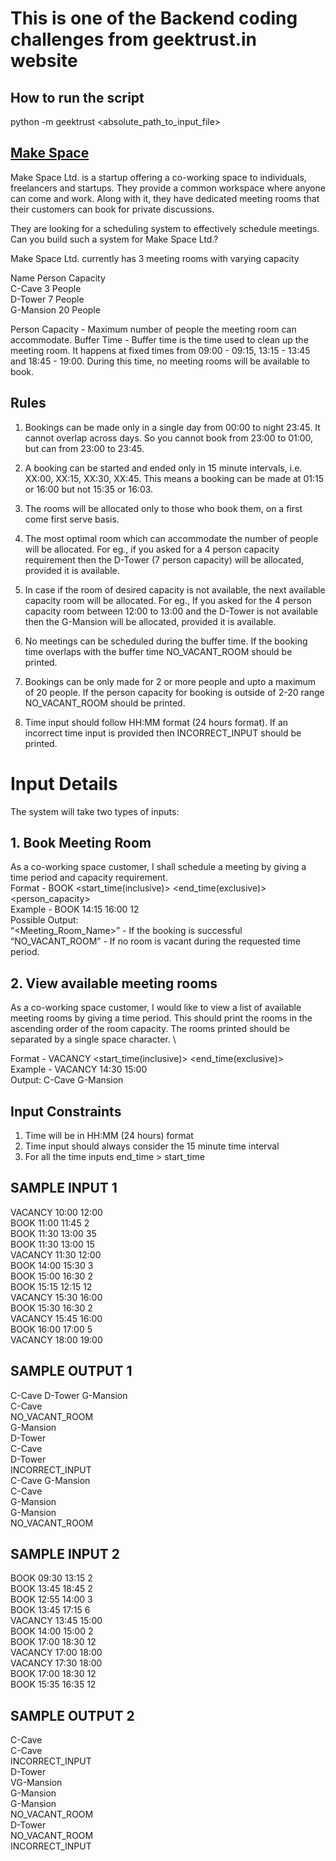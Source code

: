 # This is one of the Backend coding challenges from geektrust.in website

## How to run the script
python -m geektrust <absolute_path_to_input_file>

## [Make Space](https://www.geektrust.in/coding-problem/backend/make-space)

Make Space Ltd. is a startup offering a co-working space to individuals, freelancers and startups. They provide a common workspace where anyone can come and work. Along with it, they have dedicated meeting rooms that their customers can book for private discussions.

They are looking for a scheduling system to effectively schedule meetings. Can you build such a system for Make Space Ltd.?

Make Space Ltd. currently has 3 meeting rooms with varying capacity

Name	     Person Capacity \
C-Cave	     3 People \
D-Tower    	 7 People \
G-Mansion	   20 People 

Person Capacity - Maximum number of people the meeting room can accommodate.
Buffer Time - Buffer time is the time used to clean up the meeting room. It happens at fixed times from 09:00 - 09:15, 13:15 - 13:45 and 18:45 - 19:00. During this time, no meeting rooms will be available to book.


## Rules

1. Bookings can be made only in a single day from 00:00 to night 23:45. It cannot overlap across days. So you cannot book from 23:00 to 01:00, but can from 23:00 to 23:45.

2. A booking can be started and ended only in 15 minute intervals, i.e. XX:00, XX:15, XX:30, XX:45. This means a booking can be made at 01:15 or 16:00 but not 15:35 or 16:03.

3. The rooms will be allocated only to those who book them, on a first come first serve basis.

4. The most optimal room which can accommodate the number of people will be allocated. For eg., if you asked for a 4 person capacity requirement then the D-Tower (7 person capacity) will be allocated, provided it is available.

5. In case if the room of desired capacity is not available, the next available capacity room will be allocated. For eg., If you asked for the 4 person capacity room between 12:00 to 13:00 and the D-Tower is not available then the G-Mansion will be allocated, provided it is available.

6. No meetings can be scheduled during the buffer time. If the booking time overlaps with the buffer time NO_VACANT_ROOM should be printed.

7. Bookings can be only made for 2 or more people and upto a maximum of 20 people. If the person capacity for booking is outside of 2-20 range NO_VACANT_ROOM should be printed.

8. Time input should follow HH:MM format (24 hours format). If an incorrect time input is provided then INCORRECT_INPUT should be printed.


# Input Details

The system will take two types of inputs:

## 1. Book Meeting Room

As a co-working space customer, I shall schedule a meeting by giving a time period and capacity requirement. \
Format - BOOK <start_time(inclusive)> <end_time(exclusive)> <person_capacity> \
Example - BOOK 14:15 16:00 12 \
Possible Output: \
“<Meeting_Room_Name>” - If the booking is successful \
“NO_VACANT_ROOM” - If no room is vacant during the requested time period.

## 2. View available meeting rooms

As a co-working space customer, I would like to view a list of available meeting rooms by giving a time period. This should print the rooms in the ascending order of the room capacity. The rooms printed should be separated by a single space character. \

Format - VACANCY <start_time(inclusive)> <end_time(exclusive)> \
Example - VACANCY 14:30 15:00 \
Output: C-Cave G-Mansion


## Input Constraints

1. Time will be in HH:MM (24 hours) format
2. Time input should always consider the 15 minute time interval
3. For all the time inputs end_time > start_time


## SAMPLE INPUT 1

VACANCY 10:00 12:00 \
BOOK 11:00 11:45 2	\
BOOK 11:30 13:00 35	\
BOOK 11:30 13:00 15	\
VACANCY 11:30 12:00	\
BOOK 14:00 15:30 3	\
BOOK 15:00 16:30 2	\
BOOK 15:15 12:15 12	\
VACANCY 15:30 16:00	\
BOOK 15:30 16:30 2	\
VACANCY 15:45 16:00	\
BOOK 16:00 17:00 5	\
VACANCY 18:00 19:00

## SAMPLE OUTPUT 1

C-Cave D-Tower G-Mansion \
C-Cave\
NO_VACANT_ROOM \
G-Mansion \
D-Tower \
C-Cave \
D-Tower \
INCORRECT_INPUT \
C-Cave G-Mansion \
C-Cave \
G-Mansion \
G-Mansion \
NO_VACANT_ROOM


## SAMPLE INPUT 2

BOOK 09:30 13:15 2 \
BOOK 13:45 18:45 2 \
BOOK 12:55 14:00 3 \
BOOK 13:45 17:15 6 \
VACANCY 13:45 15:00	\
BOOK 14:00 15:00 2	\
BOOK 17:00 18:30 12 \
VACANCY 17:00 18:00	\
VACANCY 17:30 18:00 \
BOOK 17:00 18:30 12 \
BOOK 15:35 16:35 12

## SAMPLE OUTPUT 2

C-Cave \
C-Cave \
INCORRECT_INPUT \
D-Tower \
VG-Mansion \
G-Mansion \
G-Mansion \
NO_VACANT_ROOM \
D-Tower \
NO_VACANT_ROOM \
INCORRECT_INPUT
